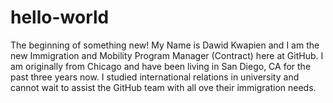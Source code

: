 # hello-world
The beginning of something new!
My Name is Dawid Kwapien and I am the new Immigration and Mobility Program Manager (Contract) here at GitHub. I am originally from Chicago and have been living in San Diego, CA for the past three years now. I studied international relations in university and cannot wait to assist the GitHub team with all ove their immigration needs. 
